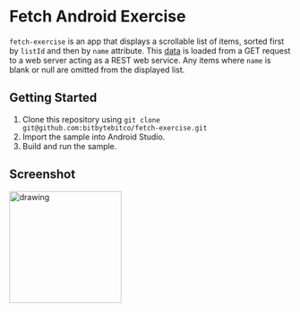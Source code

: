 Fetch Android Exercise
==================================

```fetch-exercise``` is an app that displays a scrollable list of items, sorted first by ```listId``` and then by ```name``` attribute. 
This [data](https://fetch-hiring.s3.amazonaws.com/hiring.json) is loaded from a GET request to a web server acting as a REST web service.
Any items where ```name``` is blank or null are omitted from the displayed list. 

Getting Started
---------------

1. Clone this repository using ```git clone git@github.com:bitbytebitco/fetch-exercise.git```
2. Import the sample into Android Studio.
4. Build and run the sample.

Screenshot
---------------

<img src="FetchExercise.png" alt="drawing" width="200"/>
